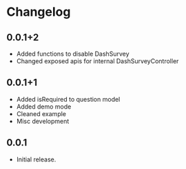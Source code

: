 # Changelog


## 0.0.1+2

- Added functions to disable DashSurvey
- Changed exposed apis for internal DashSurveyController

## 0.0.1+1

- Added isRequired to question model
- Added demo mode
- Cleaned example
- Misc development

## 0.0.1

- Initial release.
